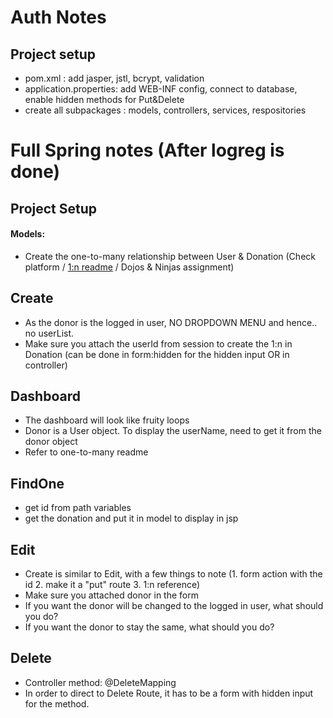 # Auth Notes
## Project setup
- pom.xml : add jasper, jstl, bcrypt, validation
- application.properties: add WEB-INF config, connect to database, enable hidden methods for Put&Delete
- create all subpackages : models, controllers, services, respositories

# Full Spring notes (After logreg is done)
## Project Setup
#### Models: 
- Create the one-to-many relationship between User & Donation (Check platform / [1:n readme](../tree/main/Java4MVC#2-models) / Dojos & Ninjas assignment)

## Create 
- As the donor is the logged in user, NO DROPDOWN MENU and hence.. no userList.
- Make sure you attach the userId from session to create the 1:n in Donation (can be done in form:hidden for the hidden input OR in controller)

## Dashboard 
- The dashboard will look like fruity loops 
- Donor is a User object. To display the userName, need to get it from the donor object
- Refer to one-to-many readme

## FindOne 
- get id from path variables
- get the donation and put it in model to display in jsp

## Edit 
- Create is similar to Edit, with a few things to note (1. form action with the id 2. make it a "put" route 3. 1:n reference)
- Make sure you attached donor in the form
- If you want the donor will be changed to the logged in user, what should you do?
- If you want the donor to stay the same, what should you do?


## Delete
- Controller method: @DeleteMapping
- In order to direct to Delete Route, it has to be a form with hidden input for the method. 

